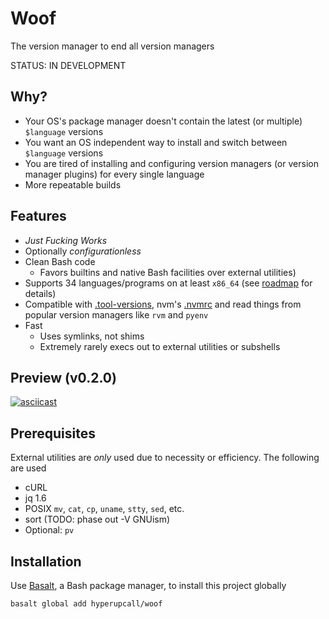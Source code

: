 # Woof

The version manager to end all version managers

STATUS: IN DEVELOPMENT

## Why?

- Your OS's package manager doesn't contain the latest (or multiple) `$language` versions
- You want an OS independent way to install and switch between `$language` versions
- You are tired of installing and configuring version managers (or version manager plugins) for every single language
- More repeatable builds

## Features

- _Just Fucking Works_
- Optionally _configurationless_
- Clean Bash code
  - Favors builtins and native Bash facilities over external utilities)
- Supports 34 languages/programs on at least `x86_64` (see [roadmap](./docs/roadmap.md) for details)
- Compatible with [.tool-versions](https://asdf-vm.com/manage/configuration.html#tool-versions), nvm's [.nvmrc](https://github.com/nvm-sh/nvm#nvmrc) and read things from popular version managers like `rvm` and `pyenv`
- Fast
  - Uses symlinks, not shims
  - Extremely rarely execs out to external utilities or subshells

## Preview (v0.2.0)

[![asciicast](https://asciinema.org/a/485308.svg)](https://asciinema.org/a/485308)

## Prerequisites

External utilities are _only_ used due to necessity or efficiency. The following are used

- cURL
- jq 1.6
- POSIX `mv`, `cat`, `cp`, `uname`, `stty`, `sed`, etc.
- sort (TODO: phase out -V GNUism)
- Optional: `pv`

## Installation

Use [Basalt](https://github.com/hyperupcall/basalt), a Bash package manager, to install this project globally

```sh
basalt global add hyperupcall/woof
```
